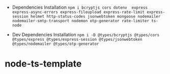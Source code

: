 - Dependencies Installation
  `npm i bcryptjs cors dotenv  express express-async-errors express-fileupload express-rate-limit express-session helmet http-status-codes jsonwebtoken mongoose nodemailer nodemailer-smtp-transport nodemon otp-generator rate-limiter ts-node  `

- Dev Dependencies Installation
  `npm i -D @types/bcryptjs @types/cors @types/express @types/express-session @types/jsonwebtoken @types/nodemailer @types/otp-generator`
# node-ts-template
